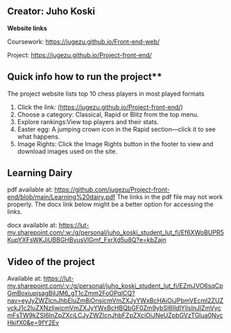 ## Creator: Juho Koski


**Website links**

Coursework: https://jugezu.github.io/Front-end-web/

Project: https://jugezu.github.io/Project-front-end/

## Quick info how to run the project\*\*

The project website lists top 10 chess players in most played formats

1. Click the link: (https://jugezu.github.io/Project-front-end/)
2. Choose a category: Classical, Rapid or Blitz from the top menu.
3. Explore rankings:View top players and their stats.
4. Easter egg: A jumping crown icon in the Rapid section—click it to see what happens.
5. Image Rights: Click the Image Rights button in the footer to view and download images used on the site.

## Learning Dairy

pdf available at: https://github.com/jugezu/Project-front-end/blob/main/Learning%20dairy.pdf
The links in the pdf file may not work properly. The docx link below might be a better option for accessing the links.

docx available at: https://lut-my.sharepoint.com/:w:/g/personal/juho_koski_student_lut_fi/Ef6XWoBUPR5KupYXFsWKJiUBBGHBvusVlGmf_FxrXd5u8Q?e=kbZajn 

## Video of the project

Available at: https://lut-my.sharepoint.com/:v:/g/personal/juho_koski_student_lut_fi/EZmJVO6sqCpGmBoxiupjsagBjIJM6_gT1cZmm2FoOPqlCQ?nav=eyJyZWZlcnJhbEluZm8iOnsicmVmZXJyYWxBcHAiOiJPbmVEcml2ZUZvckJ1c2luZXNzIiwicmVmZXJyYWxBcHBQbGF0Zm9ybSI6IldlYiIsInJlZmVycmFsTW9kZSI6InZpZXciLCJyZWZlcnJhbFZpZXciOiJNeUZpbGVzTGlua0NvcHkifX0&e=9fY2Ev
